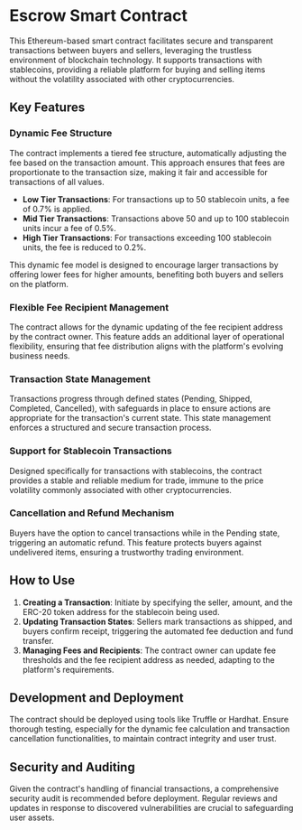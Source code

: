 # Escrow Smart Contract

This Ethereum-based smart contract facilitates secure and transparent transactions between buyers and sellers, leveraging the trustless environment of blockchain technology. It supports transactions with stablecoins, providing a reliable platform for buying and selling items without the volatility associated with other cryptocurrencies.

## Key Features

### Dynamic Fee Structure

The contract implements a tiered fee structure, automatically adjusting the fee based on the transaction amount. This approach ensures that fees are proportionate to the transaction size, making it fair and accessible for transactions of all values.

- **Low Tier Transactions**: For transactions up to 50 stablecoin units, a fee of 0.7% is applied.
- **Mid Tier Transactions**: Transactions above 50 and up to 100 stablecoin units incur a fee of 0.5%.
- **High Tier Transactions**: For transactions exceeding 100 stablecoin units, the fee is reduced to 0.2%.

This dynamic fee model is designed to encourage larger transactions by offering lower fees for higher amounts, benefiting both buyers and sellers on the platform.

### Flexible Fee Recipient Management

The contract allows for the dynamic updating of the fee recipient address by the contract owner. This feature adds an additional layer of operational flexibility, ensuring that fee distribution aligns with the platform's evolving business needs.

### Transaction State Management

Transactions progress through defined states (Pending, Shipped, Completed, Cancelled), with safeguards in place to ensure actions are appropriate for the transaction's current state. This state management enforces a structured and secure transaction process.

### Support for Stablecoin Transactions

Designed specifically for transactions with stablecoins, the contract provides a stable and reliable medium for trade, immune to the price volatility commonly associated with other cryptocurrencies.

### Cancellation and Refund Mechanism

Buyers have the option to cancel transactions while in the Pending state, triggering an automatic refund. This feature protects buyers against undelivered items, ensuring a trustworthy trading environment.

## How to Use

1. **Creating a Transaction**: Initiate by specifying the seller, amount, and the ERC-20 token address for the stablecoin being used.
2. **Updating Transaction States**: Sellers mark transactions as shipped, and buyers confirm receipt, triggering the automated fee deduction and fund transfer.
3. **Managing Fees and Recipients**: The contract owner can update fee thresholds and the fee recipient address as needed, adapting to the platform's requirements.

## Development and Deployment

The contract should be deployed using tools like Truffle or Hardhat. Ensure thorough testing, especially for the dynamic fee calculation and transaction cancellation functionalities, to maintain contract integrity and user trust.

## Security and Auditing

Given the contract's handling of financial transactions, a comprehensive security audit is recommended before deployment. Regular reviews and updates in response to discovered vulnerabilities are crucial to safeguarding user assets.
